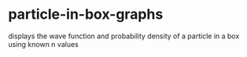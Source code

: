 # particle-in-box-graphs
displays the wave function and probability density of a particle in a box using known n values
